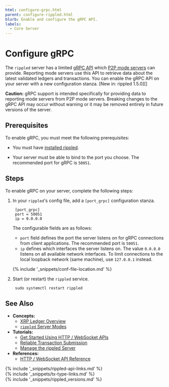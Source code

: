 ```yaml
---
html: configure-grpc.html
parent: configure-rippled.html
blurb: Enable and configure the gRPC API.
labels:
  - Core Server
---
```

# Configure gRPC

The `rippled` server has a limited [gRPC API](https://grpc.io/) which [P2P mode servers](rippled-server-modes.html) can provide. Reporting mode servers use this API to retrieve data about the latest validated ledgers and transactions. You can enable the gRPC API on your server with a new configuration stanza. [New in: rippled 1.5.0][]

**Caution:** gRPC support is intended specifically for providing data to reporting mode servers from P2P mode servers. Breaking changes to the gRPC API may occur without warning or it may be removed entirely in future versions of the server.

## Prerequisites

To enable gRPC, you must meet the following prerequisites:

- You must have [installed rippled](install-rippled.html).

- Your server must be able to bind to the port you choose. The recommended port for gRPC is `50051`.

## Steps

To enable gRPC on your server, complete the following steps:

1. In your `rippled`'s config file, add a `[port_grpc]` configuration stanza.

        [port_grpc]
        port = 50051
        ip = 0.0.0.0

    The configurable fields are as follows:

    - `port` field defines the port the server listens on for gRPC connections from client applications. The recommended port is `50051`.
    - `ip` defines which interfaces the server listens on. The value `0.0.0.0` listens on all available network interfaces. To limit connections to the local loopback network (same machine), use `127.0.0.1` instead.

    {% include '_snippets/conf-file-location.md' %}

2. Start (or restart) the `rippled` service.

        sudo systemctl restart rippled

## See Also

- **Concepts:**
    - [XRP Ledger Overview](xrp-ledger-overview.html)
    - [`rippled` Server Modes](rippled-server-modes.html)
- **Tutorials:**
    - [Get Started Using HTTP / WebSocket APIs](get-started-using-http-websocket-apis.html)
    - [Reliable Transaction Submission](reliable-transaction-submission.html)
    - [Manage the rippled Server](manage-the-rippled-server.html)
- **References:**
    - [HTTP / WebSocket API Reference](http-websocket-apis.html)

<!--{# common link defs #}-->
{% include '_snippets/rippled-api-links.md' %}			
{% include '_snippets/tx-type-links.md' %}			
{% include '_snippets/rippled_versions.md' %}
